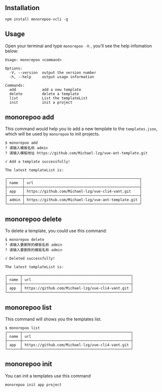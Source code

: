 ## Installation

```
npm install monorepoo-vcli -g
```

## Usage

Open your terminal and type `monorepoo -h` , you'll see the help infomation below:

```
Usage: monorepoo <command>

Options:
  -V, --version  output the version number
  -h, --help     output usage information

Commands:
  add            add a new template
  delete         delete a template
  list           List the templateList
  init           init a project
```

## monorepoo add

This command would help you to add a new template to the `templates.json`, which will be used by `monorepoo` to init projects.

```
$ monorepoo add
? 请输入模板名称 admin
? 请输入模板地址 https://github.com/Michael-lzg/vue-ant-template.git

√ Add a template successfully!

The latest templateList is:

┌───────┬─────────────────────────────────────────────────────┐
│ name  │ url                                                 │
├───────┼─────────────────────────────────────────────────────┤
│ app   │ https://github.com/Michael-lzg/vue-cli4-vant.git    │
├───────┼─────────────────────────────────────────────────────┤
│ admin │ https://github.com/Michael-lzg/vue-ant-template.git │
└───────┴─────────────────────────────────────────────────────┘
```

## monorepoo delete

To delete a template, you could use this command:

```
$ monorepoo delete
? 请输入要删除的模板名称 admin
? 请输入要删除的模板名称 admin

√ Deleted successfully!

The latest templateList is:

┌──────┬──────────────────────────────────────────────────┐
│ name │ url                                              │
├──────┼──────────────────────────────────────────────────┤
│ app  │ https://github.com/Michael-lzg/vue-cli4-vant.git │
└──────┴──────────────────────────────────────────────────┘
```

## monorepoo list

This command will shows you the templates list.

```
$ monorepoo list
┌──────┬──────────────────────────────────────────────────┐
│ name │ url                                              │
├──────┼──────────────────────────────────────────────────┤
│ app  │ https://github.com/Michael-lzg/vue-cli4-vant.git │
└──────┴──────────────────────────────────────────────────┘
```

## monorepoo init

You can init a templates use this command

```
monorepoo init app project
```